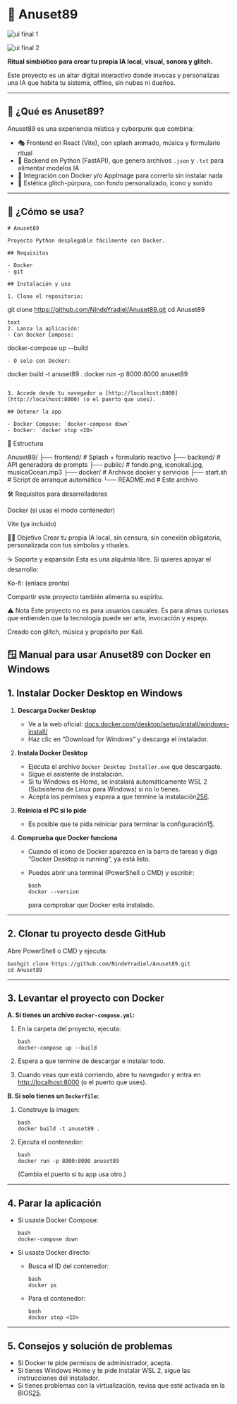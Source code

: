 # 🌌 Anuset89

![ui final 1](https://github.com/user-attachments/assets/0e34f63a-bbaf-48f6-83c9-13bc23a0687b)

![ui final 2](https://github.com/user-attachments/assets/dc28b606-ee6f-49f3-8eb5-0c8fc67a4037)


**Ritual simbiótico para crear tu propia IA local, visual, sonora y glitch.**

Este proyecto es un altar digital interactivo donde invocas y personalizas una IA que habita tu sistema, offline, sin nubes ni dueños.

---

## 🧪 ¿Qué es Anuset89?

Anuset89 es una experiencia mística y cyberpunk que combina:

- 🎭 Frontend en React (Vite), con splash animado, música y formulario ritual
- 🧠 Backend en Python (FastAPI), que genera archivos `.json` y `.txt` para alimentar modelos IA
- 🐋 Integración con Docker y/o AppImage para correrlo sin instalar nada
- 🧿 Estética glitch-púrpura, con fondo personalizado, icono y sonido

---

## 🚀 ¿Cómo se usa?

```
# Anuset89

Proyecto Python desplegable fácilmente con Docker.

## Requisitos

- Docker
- git

## Instalación y uso

1. Clona el repositorio:
```

git clone https://github.com/NindeYradiel/Anuset89.git
cd Anuset89

```
text
2. Lanza la aplicación:
- Con Docker Compose:
```
  docker-compose up --build
  ```
- O solo con Docker:
  ```
  docker build -t anuset89 .
  docker run -p 8000:8000 anuset89
  ```

3. Accede desde tu navegador a [http://localhost:8000](http://localhost:8000) (o el puerto que uses).

## Detener la app

- Docker Compose: `docker-compose down`
- Docker: `docker stop <ID>`
  ```



🧩 Estructura

Anuset89/
├── frontend/              # Splash + formulario reactivo
├── backend/               # API generadora de prompts
├── public/                # fondo.png, iconokali.jpg, musicaOcean.mp3
├── docker/                # Archivos docker y servicios
├── start.sh               # Script de arranque automático
└── README.md              # Este archivo

🛠️ Requisitos para desarrolladores

Docker (si usas el modo contenedor)

Vite (ya incluido)

🧞‍♀️ Objetivo
Crear tu propia IA local, sin censura, sin conexión obligatoria, personalizada con tus símbolos y rituales.

☕ Soporte y expansión
Esta es una alquimia libre. Si quieres apoyar el desarrollo:

Ko-fi: (enlace pronto)

Compartir este proyecto también alimenta su espíritu.

⚠️ Nota
Este proyecto no es para usuarios casuales. Es para almas curiosas que entienden que la tecnología puede ser arte, invocación y espejo.

Creado con glitch, música y propósito por Kali.

## 🪟 Manual para usar Anuset89 con Docker en Windows

## 1. Instalar Docker Desktop en Windows

1. **Descarga Docker Desktop**

   - Ve a la web oficial: [docs.docker.com/desktop/setup/install/windows-install/](https://docs.docker.com/desktop/setup/install/windows-install/)
   - Haz clic en “Download for Windows” y descarga el instalador.

2. **Instala Docker Desktop**

   - Ejecuta el archivo `Docker Desktop Installer.exe` que descargaste.
   - Sigue el asistente de instalación.
   - Si tu Windows es Home, se instalará automáticamente WSL 2 (Subsistema de Linux para Windows) si no lo tienes.
   - Acepta los permisos y espera a que termine la instalación[2](https://www.ionos.es/digitalguide/servidores/configuracion/instalar-docker-en-windows-10/)[5](https://docs.docker.com/desktop/setup/install/windows-install/)[6](https://platzi.com/tutoriales/1204-arquitectura-docker/1779-como-instalar-docker-en-windows-y-mac/).

3. **Reinicia el PC si lo pide**

   - Es posible que te pida reiniciar para terminar la configuración1[5](https://docs.docker.com/desktop/setup/install/windows-install/).

4. **Comprueba que Docker funciona**

   - Cuando el icono de Docker aparezca en la barra de tareas y diga “Docker Desktop is running”, ya está listo.

   - Puedes abrir una terminal (PowerShell o CMD) y escribir:

     ```
     bash
     docker --version
     ```

     para comprobar que Docker está instalado.

------

## 2. Clonar tu proyecto desde GitHub

Abre PowerShell o CMD y ejecuta:

```
bashgit clone https://github.com/NindeYradiel/Anuset89.git
cd Anuset89
```

------

## 3. Levantar el proyecto con Docker

**A. Si tienes un archivo `docker-compose.yml`:**

1. En la carpeta del proyecto, ejecuta:

   ```
   bash
   docker-compose up --build
   ```

2. Espera a que termine de descargar e instalar todo.

3. Cuando veas que está corriendo, abre tu navegador y entra en [http://localhost:8000](http://localhost:8000/) (o el puerto que uses).

**B. Si solo tienes un `Dockerfile`:**

1. Construye la imagen:

   ```
   bash
   docker build -t anuset89 .
   ```

2. Ejecuta el contenedor:

   ```
   bash
   docker run -p 8000:8000 anuset89
   ```

   (Cambia el puerto si tu app usa otro.)

------

## 4. Parar la aplicación

- Si usaste Docker Compose:

  ```
  bash
  docker-compose down
  ```

- Si usaste Docker directo:

  - Busca el ID del contenedor:

    ```
    bash
    docker ps
    ```

  - Para el contenedor:

    ```
    bash
    docker stop <ID>
    ```

------

## 5. Consejos y solución de problemas

- Si Docker te pide permisos de administrador, acepta.
- Si tienes Windows Home y te pide instalar WSL 2, sigue las instrucciones del instalador.
- Si tienes problemas con la virtualización, revisa que esté activada en la BIOS[2](https://www.ionos.es/digitalguide/servidores/configuracion/instalar-docker-en-windows-10/)[5](https://docs.docker.com/desktop/setup/install/windows-install/).
